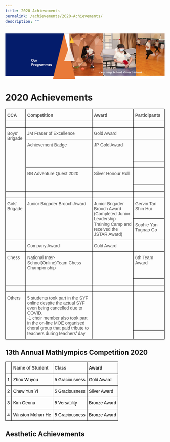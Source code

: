 ```yaml
---
title: 2020 Achievements
permalink: /achievements/2020-Achievements/
description: ""
---
```

![](/images/OurProgrammes.png)

2020 Achievements
=================

<style type="text/css">
.tg  {border-collapse:collapse;border-spacing:0;}
.tg td{border-color:black;border-style:solid;border-width:1px;font-family:Arial, sans-serif;font-size:14px;
  overflow:hidden;padding:10px 5px;word-break:normal;}
.tg th{border-color:black;border-style:solid;border-width:1px;font-family:Arial, sans-serif;font-size:14px;
  font-weight:normal;overflow:hidden;padding:10px 5px;word-break:normal;}
.tg .tg-q6nq{color:#4C4C4C;text-align:left;vertical-align:top}
.tg .tg-gpqx{color:#4C4C4C;font-weight:bold;text-align:left;vertical-align:top}
</style>
<table class="tg">
<thead>
  <tr>
    <th class="tg-gpqx">CCA</th>
    <th class="tg-gpqx">Competition</th>
    <th class="tg-gpqx">Award</th>
    <th class="tg-gpqx">Participants</th>
  </tr>
</thead>
<tbody>
  <tr>
    <td class="tg-gpqx"> </td>
    <td class="tg-gpqx"> </td>
    <td class="tg-gpqx"> </td>
    <td class="tg-gpqx"> </td>
  </tr>
  <tr>
    <td class="tg-q6nq" rowspan="5">Boys’ Brigade</td>
    <td class="tg-q6nq">JM Fraser of Excellence</td>
    <td class="tg-q6nq">Gold Award</td>
    <td class="tg-q6nq"> </td>
  </tr>
  <tr>
    <td class="tg-q6nq" rowspan="2">Achievement Badge</td>
    <td class="tg-q6nq" rowspan="2">JP Gold Award</td>
    <td class="tg-q6nq"> <br> <br> <br> </td>
  </tr>
  <tr>
    <td class="tg-q6nq"> </td>
  </tr>
  <tr>
    <td class="tg-q6nq" rowspan="2">BB Adventure Quest 2020</td>
    <td class="tg-q6nq" rowspan="2">Silver Honour Roll</td>
    <td class="tg-q6nq"> <br> <br> </td>
  </tr>
  <tr>
    <td class="tg-q6nq"> </td>
  </tr>
  <tr>
    <td class="tg-q6nq"> </td>
    <td class="tg-q6nq"> </td>
    <td class="tg-q6nq"> </td>
    <td class="tg-q6nq"> </td>
  </tr>
  <tr>
    <td class="tg-q6nq" rowspan="2">Girls’ Brigade</td>
    <td class="tg-q6nq" rowspan="2">Junior Brigader Brooch Award</td>
    <td class="tg-q6nq" rowspan="2">Junior Brigader Brooch Award<br>(Completed Junior Leadership Training Camp and received the JSTAR Award)</td>
    <td class="tg-q6nq">Gervin Tan Shin Hui</td>
  </tr>
  <tr>
    <td class="tg-q6nq">Sophie Yan Tugnao Go</td>
  </tr>
  <tr>
    <td class="tg-q6nq"> </td>
    <td class="tg-q6nq">Company Award</td>
    <td class="tg-q6nq">Gold Award</td>
    <td class="tg-q6nq"> </td>
  </tr>
  <tr>
    <td class="tg-q6nq" rowspan="2">Chess</td>
    <td class="tg-q6nq" rowspan="2">National Inter-School(Online)Team Chess Championship<br> </td>
    <td class="tg-q6nq" rowspan="2"> <br></td>
    <td class="tg-q6nq">6th Team Award<br> <br> <br> </td>
  </tr>
  <tr>
    <td class="tg-q6nq"> </td>
  </tr>
  <tr>
    <td class="tg-q6nq"> </td>
    <td class="tg-q6nq"> </td>
    <td class="tg-q6nq"> </td>
    <td class="tg-q6nq"> </td>
  </tr>
  <tr>
    <td class="tg-q6nq" rowspan="2">Others</td>
    <td class="tg-q6nq" rowspan="2">5 students took part in the SYF online despite the actual SYF even being cancelled due to COVID.<br>-1 choir member also took part in the on-line MOE organised choral group that paid tribute to teachers during teachers’ day</td>
    <td class="tg-q6nq" rowspan="2"> <br></td>
    <td class="tg-q6nq"> <br> <br> <br> <br> <br> </td>
  </tr>
  <tr>
    <td class="tg-q6nq"> </td>
  </tr>
</tbody>
</table>

13th Annual Mathlympics Competition 2020
----------------------------------------

<style type="text/css">
.tg  {border-collapse:collapse;border-spacing:0;}
.tg td{border-color:black;border-style:solid;border-width:1px;font-family:Arial, sans-serif;font-size:14px;
  overflow:hidden;padding:10px 5px;word-break:normal;}
.tg th{border-color:black;border-style:solid;border-width:1px;font-family:Arial, sans-serif;font-size:14px;
  font-weight:normal;overflow:hidden;padding:10px 5px;word-break:normal;}
.tg .tg-q6nq{color:#4C4C4C;text-align:left;vertical-align:top}
.tg .tg-1wig{font-weight:bold;text-align:left;vertical-align:top}
.tg .tg-gpqx{color:#4C4C4C;font-weight:bold;text-align:left;vertical-align:top}
</style>
<table class="tg">
<thead>
  <tr>
    <th class="tg-gpqx"></th>
    <th class="tg-gpqx">Name of Student</th>
    <th class="tg-gpqx">Class</th>
    <th class="tg-1wig">Award</th>
  </tr>
</thead>
<tbody>
  <tr>
    <td class="tg-q6nq"><span style="color:black">1</span></td>
    <td class="tg-q6nq"><span style="color:black">Zhou Wuyou</span></td>
    <td class="tg-q6nq"><span style="color:black">5 Graciousness</span></td>
    <td class="tg-q6nq"><span style="color:black">Gold Award</span></td>
  </tr>
  <tr>
    <td class="tg-q6nq"><span style="color:black">2</span></td>
    <td class="tg-q6nq"><span style="color:black">Chew Yun Yi</span></td>
    <td class="tg-q6nq"><span style="color:black">5 Graciousness</span></td>
    <td class="tg-q6nq"><span style="color:black">Silver Award</span></td>
  </tr>
  <tr>
    <td class="tg-q6nq"><span style="color:black">3</span></td>
    <td class="tg-q6nq"><span style="color:black">Kim Geonu</span></td>
    <td class="tg-q6nq"><span style="color:black">5 Versatility</span></td>
    <td class="tg-q6nq"><span style="color:black">Bronze Award</span></td>
  </tr>
  <tr>
    <td class="tg-q6nq"><span style="color:black">4</span></td>
    <td class="tg-q6nq"><span style="color:black">Winston Mohan-He</span></td>
    <td class="tg-q6nq"><span style="color:black">5 Graciousness</span></td>
    <td class="tg-q6nq"><span style="color:black">Bronze Award</span></td>
  </tr>
</tbody>
</table>

Aesthetic Achievements
----------------------